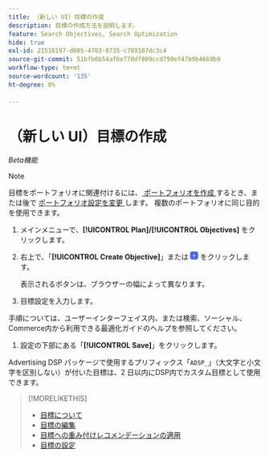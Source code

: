 ```yaml
---
title: （新しい UI）目標の作成
description: 目標の作成方法を説明します。
feature: Search Objectives, Search Optimization
hide: true
exl-id: 21516197-d005-4703-8735-c789107dc3c4
source-git-commit: 51bfb0b54af6e770df809ccd799ef47b9b4669b9
workflow-type: tm+mt
source-wordcount: '135'
ht-degree: 0%

---
```


# （新しい UI）目標の作成

*Beta機能*

>[!NOTE]
>
>目標をポートフォリオに関連付けるには、[ ポートフォリオを作成 ](/help/search-social-commerce/new-ui/manage/portfolios/portfolio-create.md) するとき、または後で [ ポートフォリオ設定を変更 ](/help/search-social-commerce/new-ui/manage/portfolios/portfolio-edit.md) します。 複数のポートフォリオに同じ目的を使用できます。

1. メインメニューで、**[!UICONTROL Plan]/[!UICONTROL Objectives]** をクリックします。

1. 右上で、「**[!UICONTROL Create Objective]**」または ![ 追加 ](/help/search-social-commerce/assets/add-new.png " 追加 ") をクリックします。

   表示されるボタンは、ブラウザーの幅によって異なります。

1. 目標設定を入力します。

手順については、ユーザーインターフェイス内、または検索、ソーシャル、Commerce内から利用できる最適化ガイドのヘルプを参照してください。

1. 設定の下部にある「**[!UICONTROL Save]**」をクリックします。

Advertising DSP パッケージで使用するプリフィックス「`ADSP_`」（大文字と小文字を区別しない）が付いた目標は、2 日以内にDSP内でカスタム目標として使用できます。

>[!MORELIKETHIS]
>
>* [ 目標について ](objective-about.md)
>* [ 目標の編集 ](objective-edit.md)
>* [ 目標への重み付けレコメンデーションの適用 ](objective-apply-weight-recommendations.md)
>* [ 目標の設定 ](objective-settings.md)

